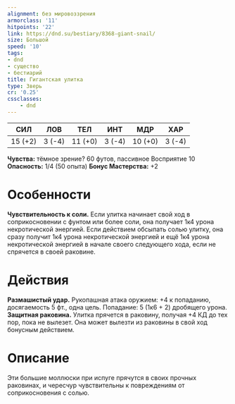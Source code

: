```yaml
---
alignment: без мировоззрения
armorclass: '11'
hitpoints: '22'
link: https://dnd.su/bestiary/8368-giant-snail/
size: Большой
speed: '10'
tags:
- dnd
- существо
- бестиарий
title: Гигантская улитка
type: Зверь
cr: '0.25'
cssclasses:
    - dnd
---
```



| СИЛ | ЛОВ | ТЕЛ | ИНТ | МДР | ХАР |
|---|---|---|---|---|---|
| 15 (+2) | 3 (-4) | 11 (+0) | 3 (-4) | 10 (+0) | 3 (-4) |
**Чувства:** тёмное зрение? 60 футов, пассивное Восприятие 10
**Опасность:** 1/4 (50 опыта)
**Бонус Мастерства:** +2


# Особенности
**Чувствительность к соли.** Если улитка начинает свой ход в соприкосновении с фунтом или более соли, она получает 1к4 урона некротической энергией. Если действием обсыпать солью улитку, она сразу получит 1к4 урона некротической энергией и ещё 1к4 урона некротической энергией в начале своего следующего хода, если не спрячется в своей раковине.


# Действия
**Размашистый удар.** Рукопашная атака оружием: +4 к попаданию, досягаемость 5 фт., одна цель. Попадание: 5 (1к6 + 2) дробящего урона.
**Защитная раковина.** Улитка прячется в раковину, получая +4 КД до тех пор, пока не вылезет. Она может вылезти из раковины в свой ход бонусным действием.


# Описание
Эти большие моллюски при испуге прячутся в своих прочных раковинах, и чересчур чувствительны к повреждениям от соприкосновения с солью.